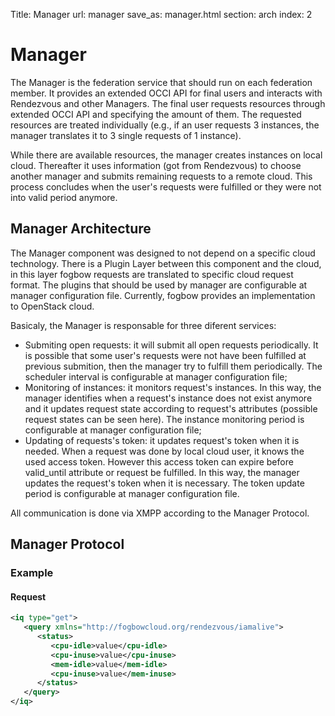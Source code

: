 Title: Manager
url: manager
save_as: manager.html
section: arch
index: 2

# Manager

The Manager is the federation service that should run on each federation member. It provides an extended OCCI API for final users and interacts with Rendezvous and other Managers. The final user requests resources through extended OCCI API and specifying the amount of them. The requested resources are treated individually (e.g., if an user requests 3 instances, the manager translates it to 3 single requests of 1 instance). 

While there are available resources, the manager creates instances on local cloud. Thereafter it uses information (got from Rendezvous) to choose another manager and submits remaining requests to a remote cloud. This process concludes when the user's requests were fulfilled or they were not into valid period anymore. 

## Manager Architecture

The Manager component was designed to not depend on a specific cloud technology. There is a Plugin Layer between this component and the cloud, in this layer fogbow requests are translated to specific cloud request format. The plugins that should be used by manager are configurable at manager configuration file. Currently, fogbow provides an implementation to OpenStack cloud.

Basicaly, the Manager is responsable for three diferent services:

* Submiting open requests: it will submit all open requests periodically. It is possible that some user's requests were not have been fulfilled at previous submition, then the manager try to fulfill them periodically. The scheduler interval is configurable at manager configuration file;
* Monitoring of instances: it monitors request's instances. In this way, the manager identifies when a request's instance does not exist anymore and it updates request state according to request's attributes (possible request states can be seen here). The instance monitoring period is configurable at manager configuration file;
* Updating of requests's token: it updates request's token when it is needed. When a request was done by local cloud user, it knows the used access token. However this access token can expire before valid_until attribute or request be fulfilled. In this way, the manager updates the request's token when it is necessary. The token update period is configurable at manager configuration file.

All communication is done via XMPP according to the Manager Protocol.

## Manager Protocol

### Example

#### Request

```xml 
<iq type="get">
   <query xmlns="http://fogbowcloud.org/rendezvous/iamalive">
      <status>
         <cpu-idle>value</cpu-idle>
         <cpu-inuse>value</cpu-inuse>
         <mem-idle>value</mem-idle>
         <cpu-inuse>value</mem-inuse>
      </status>
   </query>
</iq>
```

